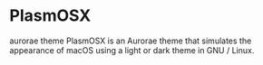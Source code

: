 # PlasmOSX
aurorae theme
PlasmOSX is an Aurorae theme that simulates the appearance of macOS using a light or dark theme in GNU / Linux.
